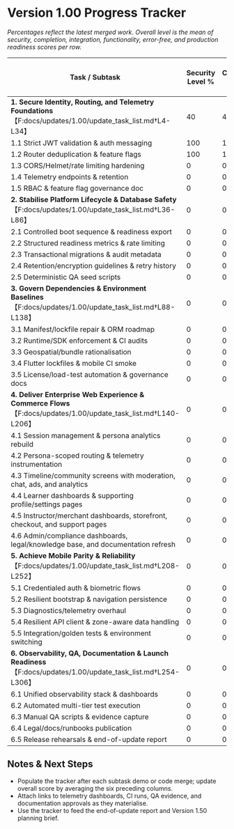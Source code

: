 # Version 1.00 Progress Tracker

_Percentages reflect the latest merged work. Overall level is the mean of security, completion, integration, functionality, error-free, and production readiness scores per row._

| Task / Subtask | Security Level % | Completion Level % | Integration Level % | Functionality Level % | Error Free Level % | Production Level % | Overall Level % |
| --- | --- | --- | --- | --- | --- | --- | --- |
| **1. Secure Identity, Routing, and Telemetry Foundations**【F:docs/updates/1.00/update_task_list.md†L4-L34】 | 40 | 40 | 40 | 40 | 40 | 40 | 40 |
| 1.1 Strict JWT validation & auth messaging | 100 | 100 | 100 | 100 | 100 | 100 | 100 |
| 1.2 Router deduplication & feature flags | 100 | 100 | 100 | 100 | 100 | 100 | 100 |
| 1.3 CORS/Helmet/rate limiting hardening | 0 | 0 | 0 | 0 | 0 | 0 | 0 |
| 1.4 Telemetry endpoints & retention | 0 | 0 | 0 | 0 | 0 | 0 | 0 |
| 1.5 RBAC & feature flag governance doc | 0 | 0 | 0 | 0 | 0 | 0 | 0 |
| **2. Stabilise Platform Lifecycle & Database Safety**【F:docs/updates/1.00/update_task_list.md†L36-L86】 | 0 | 0 | 0 | 0 | 0 | 0 | 0 |
| 2.1 Controlled boot sequence & readiness export | 0 | 0 | 0 | 0 | 0 | 0 | 0 |
| 2.2 Structured readiness metrics & rate limiting | 0 | 0 | 0 | 0 | 0 | 0 | 0 |
| 2.3 Transactional migrations & audit metadata | 0 | 0 | 0 | 0 | 0 | 0 | 0 |
| 2.4 Retention/encryption guidelines & retry history | 0 | 0 | 0 | 0 | 0 | 0 | 0 |
| 2.5 Deterministic QA seed scripts | 0 | 0 | 0 | 0 | 0 | 0 | 0 |
| **3. Govern Dependencies & Environment Baselines**【F:docs/updates/1.00/update_task_list.md†L88-L138】 | 0 | 0 | 0 | 0 | 0 | 0 | 0 |
| 3.1 Manifest/lockfile repair & ORM roadmap | 0 | 0 | 0 | 0 | 0 | 0 | 0 |
| 3.2 Runtime/SDK enforcement & CI audits | 0 | 0 | 0 | 0 | 0 | 0 | 0 |
| 3.3 Geospatial/bundle rationalisation | 0 | 0 | 0 | 0 | 0 | 0 | 0 |
| 3.4 Flutter lockfiles & mobile CI smoke | 0 | 0 | 0 | 0 | 0 | 0 | 0 |
| 3.5 License/load-test automation & governance docs | 0 | 0 | 0 | 0 | 0 | 0 | 0 |
| **4. Deliver Enterprise Web Experience & Commerce Flows**【F:docs/updates/1.00/update_task_list.md†L140-L206】 | 0 | 0 | 0 | 0 | 0 | 0 | 0 |
| 4.1 Session management & persona analytics rebuild | 0 | 0 | 0 | 0 | 0 | 0 | 0 |
| 4.2 Persona-scoped routing & telemetry instrumentation | 0 | 0 | 0 | 0 | 0 | 0 | 0 |
| 4.3 Timeline/community screens with moderation, chat, ads, and analytics | 0 | 0 | 0 | 0 | 0 | 0 | 0 |
| 4.4 Learner dashboards & supporting profile/settings pages | 0 | 0 | 0 | 0 | 0 | 0 | 0 |
| 4.5 Instructor/merchant dashboards, storefront, checkout, and support pages | 0 | 0 | 0 | 0 | 0 | 0 | 0 |
| 4.6 Admin/compliance dashboards, legal/knowledge base, and documentation refresh | 0 | 0 | 0 | 0 | 0 | 0 | 0 |
| **5. Achieve Mobile Parity & Reliability**【F:docs/updates/1.00/update_task_list.md†L208-L252】 | 0 | 0 | 0 | 0 | 0 | 0 | 0 |
| 5.1 Credentialed auth & biometric flows | 0 | 0 | 0 | 0 | 0 | 0 | 0 |
| 5.2 Resilient bootstrap & navigation persistence | 0 | 0 | 0 | 0 | 0 | 0 | 0 |
| 5.3 Diagnostics/telemetry overhaul | 0 | 0 | 0 | 0 | 0 | 0 | 0 |
| 5.4 Resilient API client & zone-aware data handling | 0 | 0 | 0 | 0 | 0 | 0 | 0 |
| 5.5 Integration/golden tests & environment switching | 0 | 0 | 0 | 0 | 0 | 0 | 0 |
| **6. Observability, QA, Documentation & Launch Readiness**【F:docs/updates/1.00/update_task_list.md†L254-L306】 | 0 | 0 | 0 | 0 | 0 | 0 | 0 |
| 6.1 Unified observability stack & dashboards | 0 | 0 | 0 | 0 | 0 | 0 | 0 |
| 6.2 Automated multi-tier test execution | 0 | 0 | 0 | 0 | 0 | 0 | 0 |
| 6.3 Manual QA scripts & evidence capture | 0 | 0 | 0 | 0 | 0 | 0 | 0 |
| 6.4 Legal/docs/runbooks publication | 0 | 0 | 0 | 0 | 0 | 0 | 0 |
| 6.5 Release rehearsals & end-of-update report | 0 | 0 | 0 | 0 | 0 | 0 | 0 |

## Notes & Next Steps
- Populate the tracker after each subtask demo or code merge; update overall score by averaging the six preceding columns.
- Attach links to telemetry dashboards, CI runs, QA evidence, and documentation approvals as they materialise.
- Use the tracker to feed the end-of-update report and Version 1.50 planning brief.
